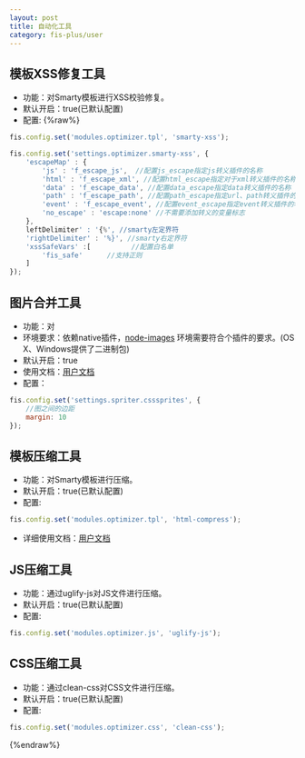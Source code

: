 ```yaml
---
layout: post
title: 自动化工具
category: fis-plus/user
---
```


## 模板XSS修复工具

* 功能：对Smarty模板进行XSS校验修复。
* 默认开启：true(已默认配置)
* 配置:
{%raw%}

```javascript
fis.config.set('modules.optimizer.tpl', 'smarty-xss');

fis.config.set('settings.optimizer.smarty-xss', {
    'escapeMap' : {
        'js' : 'f_escape_js',  //配置js_escape指定js转义插件的名称
        'html' : 'f_escape_xml', //配置html_escape指定对于xml转义插件的名称
        'data' : 'f_escape_data', //配置data_escape指定data转义插件的名称
        'path' : 'f_escape_path', //配置path_escape指定url、path转义插件的名称
        'event' : 'f_escape_event', //配置event_escape指定event转义插件的名称
        'no_escape' : 'escape:none' //不需要添加转义的变量标志
    },
    leftDelimiter' : '{%', //smarty左定界符
    'rightDelimiter' : '%}', //smarty右定界符
    'xssSafeVars' :[          //配置白名单
        'fis_safe'      //支持正则
    ]
});
```

## 图片合并工具

* 功能：对
* 环境要求：依赖native插件，[node-images](https://github.com/xiangshouding/node-images) 环境需要符合个插件的要求。(OS X、Windows提供了二进制包)
* 默认开启：true
* 使用文档：[用户文档](https://github.com/fex-team/fis-spriter-csssprites)
* 配置：

```javascript
fis.config.set('settings.spriter.csssprites', {
    //图之间的边距
    margin: 10
});
```

## 模板压缩工具

* 功能：对Smarty模板进行压缩。
* 默认开启：true(已默认配置)
* 配置:

```javascript
fis.config.set('modules.optimizer.tpl', 'html-compress');

```

* 详细使用文档：[用户文档](https://github.com/wangcheng714/fis-optimizer-html-compress)

## JS压缩工具

* 功能：通过uglify-js对JS文件进行压缩。
* 默认开启：true(已默认配置)
* 配置:

```javascript
fis.config.set('modules.optimizer.js', 'uglify-js');
```


## CSS压缩工具

* 功能：通过clean-css对CSS文件进行压缩。
* 默认开启：true(已默认配置)
* 配置:

```javascript
fis.config.set('modules.optimizer.css', 'clean-css');
```
{%endraw%}